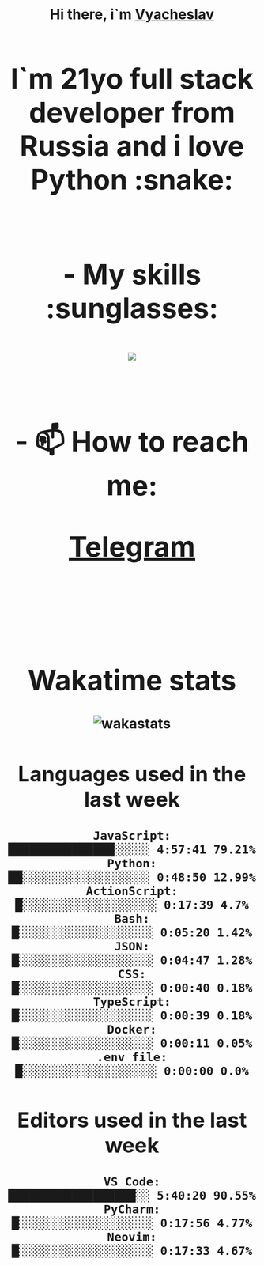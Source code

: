 <h1 align='center'>Hi there, i`m <a href='https://t.me/syavabrazzzers'>Vyacheslav<a/> <h1/>

<p>I`m 21yo full stack developer from Russia and i love Python :snake: <p/>

<br>
- My skills :sunglasses:
<p align="center">
    <img src="https://skillicons.dev/icons?i=git,docker,linux,postgres,mysql,python,django,fastapi,javascript,typescript,react,next,tailwind" />
<p/>

<br>
- 📫 How to reach me: 
<p>
<a href='https://t.me/syavabrazzzers'>Telegram<a/>
<p/>
<br>

<h1 align='center'>Wakatime stats</h1>

<img alt="wakastats" src="https://waka-widget.up.railway.app/language?langs=all&user=TaiLo&randomGradient=true&bgLineColor=696969&maxLangs=5&theme=dark" />
    
<!--START_SECTION:waka-->
## Languages used in the last week
```text
JavaScript:           ███████████████░░░░░ 4:57:41 79.21%
Python:               ██░░░░░░░░░░░░░░░░░░ 0:48:50 12.99%
ActionScript:         █░░░░░░░░░░░░░░░░░░░ 0:17:39 4.7%
Bash:                 █░░░░░░░░░░░░░░░░░░░ 0:05:20 1.42%
JSON:                 █░░░░░░░░░░░░░░░░░░░ 0:04:47 1.28%
CSS:                  █░░░░░░░░░░░░░░░░░░░ 0:00:40 0.18%
TypeScript:           █░░░░░░░░░░░░░░░░░░░ 0:00:39 0.18%
Docker:               █░░░░░░░░░░░░░░░░░░░ 0:00:11 0.05%
.env file:            █░░░░░░░░░░░░░░░░░░░ 0:00:00 0.0%
```
## Editors used in the last week
```text
VS Code:              ██████████████████░░ 5:40:20 90.55%
PyCharm:              █░░░░░░░░░░░░░░░░░░░ 0:17:56 4.77%
Neovim:               █░░░░░░░░░░░░░░░░░░░ 0:17:33 4.67%
```

<!--END_SECTION:waka-->


